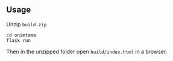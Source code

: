 
## Usage

Unzip `build.zip`

```
cd onimtama
flask run
```

Then in the unzipped folder open `build/index.html` in a browser.
